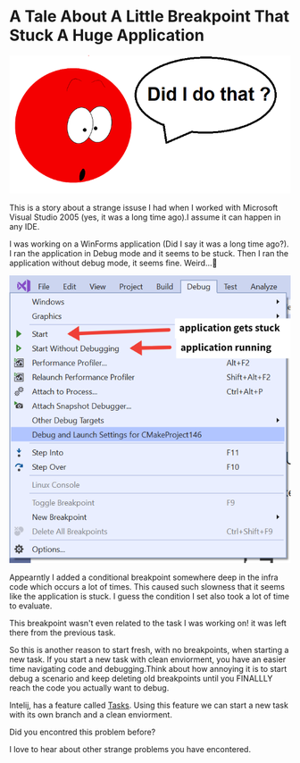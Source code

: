 # A Tale About A Little Breakpoint That Stuck A Huge Application

![suprised breakpoint](images\breakpoint_talking_bubble.png)

This is a story about a strange issuse I had when I worked with Microsoft Visual Studio 2005 (yes, it was a long time ago).I assume it can happen in any IDE.

I was working on a WinForms application (Did I say it was a long time ago?). I ran the application in Debug mode and it seems to be stuck. Then I ran the application without debug mode, it seems fine. Weird...🤔

![visual studio run vs debug menu](images\vs_run_debug_menu.png)

Appearntly I added a conditional breakpoint somewhere deep in the infra code which occurs a lot of times. This caused such slowness that it seems like the application is stuck. I guess the condition I set also took a lot of time to evaluate.

This breakpoint wasn't even related to the task I was working on! it was left  there from the previous task.

So this is another reason to start fresh, with no breakpoints, when starting a new task. If you start a new task with clean enviorment, you have an easier time navigating code and debugging.Think about how annoying it is to start debug a scenario and keep deleting old breakpoints until you FINALLLY reach the code you actually want to debug.

Intelij, has a feature called [Tasks](https://www.jetbrains.com/help/idea/managing-tasks-and-context.html#work-with-context.using). Using this feature we can start a new task with its own branch and a clean enviorment.

Did you encontred this problem before?

I love to hear about other strange problems you have encontered.